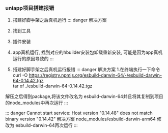 ### uniapp项目搭建报错

1. 搭建好脚手架之后真机运行
::: danger 解决方案
1. 找到工具
2. 插件安装
3. app真机运行, 找到对应的hbuilder安装包卸载重新安装, 可能是因为app真机运行的原因导致的
:::

2. 搭建好脚手架之后真机运行报错
::: danger 解决方案
1.在终端执行一下命令   
curl -O https://registry.npmjs.org/esbuild-darwin-64/-/esbuild-darwin-64-0.14.42.tgz  
tar xf ./esbuild-darwin-64-0.14.42.tgz  

解压之后得到package,将该文件改名为 esbuild-darwin-64并且将其复制到项目的node_modules中再次运行
:::


::: danger Cannot start service: Host version "0.14.48" does not match binary version "0.14.42" 解决方案
node_modules/esbuild-darwin-arm64 修改为 esbuild-darwin-64再次运行
:::